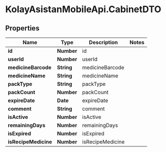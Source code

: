 # KolayAsistanMobileApi.CabinetDTO

## Properties

Name | Type | Description | Notes
------------ | ------------- | ------------- | -------------
**id** | **Number** | id | 
**userId** | **Number** | userId | 
**medicineBarcode** | **String** | medicineBarcode | 
**medicineName** | **String** | medicineName | 
**packType** | **String** | packType | 
**packCount** | **Number** | packCount | 
**expireDate** | **Date** | expireDate | 
**comment** | **String** | comment | 
**isActive** | **Number** | isActive | 
**remainingDays** | **Number** | remainingDays | 
**isExpired** | **Number** | isExpired | 
**isRecipeMedicine** | **Number** | isRecipeMedicine | 


